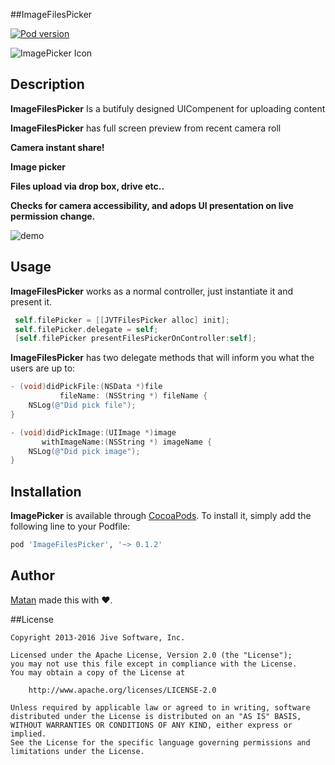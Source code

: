 
##ImageFilesPicker

[![Pod version](https://img.shields.io/cocoapods/v/ImageFilesPicker.svg?style=flat)](http://cocoadocs.org/docsets/ImageFilesPicker)

<img src="http://gifimgs.com/res/0416/57065e786bd4a151447737.gif" alt="ImagePicker Icon" align="center" />


## Description

**ImageFilesPicker** Is a butifuly designed UICompenent for uploading content

**ImageFilesPicker** has full screen preview from recent camera roll

**Camera instant share!**

**Image picker**

**Files upload via drop box, drive etc..**

**Checks for camera accessibility, and adops UI presentation on live permission change.**



![demo](https://media.giphy.com/media/3Ltt9Htvf0cFi/giphy.gif)

## Usage

**ImageFilesPicker** works as a normal controller, just instantiate it and present it.

```objectivec
 self.filePicker = [[JVTFilesPicker alloc] init];
 self.filePicker.delegate = self;
 [self.filePicker presentFilesPickerOnController:self];
```

**ImageFilesPicker** has two delegate methods that will inform you what the users are up to:

```objectivec
- (void)didPickFile:(NSData *)file
           fileName: (NSString *) fileName {
    NSLog(@"Did pick file");
}

- (void)didPickImage:(UIImage *)image
       withImageName:(NSString *) imageName {
    NSLog(@"Did pick image");
}
```

## Installation

**ImagePicker** is available through [CocoaPods](http://cocoapods.org). To install
it, simply add the following line to your Podfile:

```ruby
pod 'ImageFilesPicker', '~> 0.1.2'
```


## Author

[Matan](https://github.com/mcmatan) made this with ❤️.

##License

```
Copyright 2013-2016 Jive Software, Inc.

Licensed under the Apache License, Version 2.0 (the "License");
you may not use this file except in compliance with the License.
You may obtain a copy of the License at

    http://www.apache.org/licenses/LICENSE-2.0

Unless required by applicable law or agreed to in writing, software
distributed under the License is distributed on an "AS IS" BASIS,
WITHOUT WARRANTIES OR CONDITIONS OF ANY KIND, either express or implied.
See the License for the specific language governing permissions and
limitations under the License.
```
